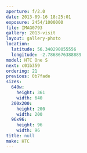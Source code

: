 ```yaml
---
aperture: f/2.0
date: 2013-09-16 18:25:01
exposure: 2454/1000000
file: IMAG0793
gallery: 2013-visit
layout: gallery-photo
location:
  latitude: 56.340290055556
  longitude: -2.7868676388889
model: HTC One S
next: c01b359
ordering: 21
previous: 0b7fade
sizes:
  640w:
    height: 361
    width: 640
  200x200:
    height: 200
    width: 200
  96x96:
    height: 96
    width: 96
title: null
make: HTC
---
```

